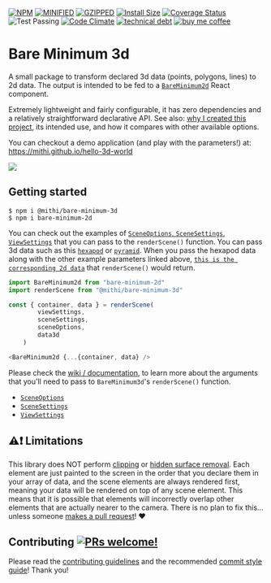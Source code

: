 [![NPM](https://img.shields.io/npm/v/@mithi/bare-minimum-3d.svg)](https://www.npmjs.com/package/@mithi/bare-minimum-3d)
[![MINIFIED](https://img.shields.io/bundlephobia/min/@mithi/bare-minimum-3d?color=%2300BCD4&label=minified)](https://bundlephobia.com/result?p=@mithi/bare-minimum-3d)
[![GZIPPED](https://img.shields.io/bundlephobia/minzip/@mithi/bare-minimum-3d?color=%2300BCD4&label=minified%20%2B%20gzipped)](https://bundlephobia.com/result?p=bare-minimum-3d)
[![Install Size](https://packagephobia.now.sh/badge?p=@mithi/bare-minimum-3d)](https://packagephobia.com/result?p=%40mithi%2Fbare-minimum-3d)
[![Coverage Status](https://coveralls.io/repos/github/mithi/bare-minimum-3d/badge.svg?branch=master)](https://coveralls.io/github/mithi/bare-minimum-3d?branch=master)
![Test Passing](https://github.com/mithi/bare-minimum-3d/workflows/test/badge.svg)
[![Code Climate](https://codeclimate.com/github/mithi/bare-minimum-3d/badges/gpa.svg)](https://codeclimate.com/github/mithi/bare-minimum-3d)
[![technical debt](https://img.shields.io/codeclimate/tech-debt/mithi/bare-minimum-3d)](https://codeclimate.com/github/mithi/bare-minimum-3d/trends/technical_debt)
[![buy me coffee](https://img.shields.io/badge/Buy%20me%20-coffee!-orange.svg?logo=buy-me-a-coffee&color=795548)](https://ko-fi.com/minimithi)

# Bare Minimum 3d

A small package to transform declared 3d data (points, polygons, lines) to 2d data. The output is intended to be fed to a [`BareMinimum2d`](https://github.com/mithi/bare-minimum-2d) React component.

Extremely lightweight and fairly configurable, it has zero dependencies and a relatively straightforward declarative API. See also: [why I created this project](https://github.com/mithi/bare-minimum-3d/wiki/Why-I-created-this-project), its intended use, and how it compares with other available options.

You can checkout a demo application (and play with the parameters!) at: https://mithi.github.io/hello-3d-world

![](https://user-images.githubusercontent.com/1670421/91668232-c04c9c00-eb3d-11ea-8673-c1a525c7bc27.png)

## Getting started

```
$ npm i @mithi/bare-minimum-3d
$ npm i bare-minimum-2d
```

You can check out the examples of [`SceneOptions`, `SceneSettings`, `ViewSettings`](https://github.com/mithi/bare-minimum-3d/blob/master/test/data/input-settings.ts) that you can pass to the `renderScene()` function. You can pass 3d data such as this [`hexapod`](https://github.com/mithi/bare-minimum-3d/blob/master/test/data/input-data-3d.ts) or [`pyramid`](https://github.com/mithi/hello-3d-world/blob/master/src/data/input-3d-pyramid.ts). When you pass the hexapod data along with the other example parameters linked above, [`this is the corresponding 2d data`](https://github.com/mithi/bare-minimum-3d/blob/master/test/data/output-data-2d.ts) that `renderScene()` would return.

```js
import BareMinimum2d from "bare-minimum-2d"
import renderScene from "@mithi/bare-minimum-3d"

const { container, data } = renderScene(
        viewSettings,
        sceneSettings,
        sceneOptions,
        data3d
    )

<BareMinimum2d {...{container, data} />
```

Please check the [wiki / documentation](https://github.com/mithi/bare-minimum-3d/wiki), to learn more about the arguments that you'll need to pass to `BareMinimum3d`'s `renderScene()` function.

- [`SceneOptions`](https://github.com/mithi/bare-minimum-3d/wiki/SceneOptions)
- [`SceneSettings`](https://github.com/mithi/bare-minimum-3d/wiki/SceneSettings)
- [`ViewSettings`](https://github.com/mithi/bare-minimum-3d/wiki/ViewSettings)

## ⚠️❗ Limitations

This library does NOT perform [clipping](https://www.gabrielgambetta.com/computer-graphics-from-scratch/clipping.html) or [hidden surface removal](https://www.gabrielgambetta.com/computer-graphics-from-scratch/hidden-surface-removal.html). Each element are just painted to the screen in the order that you declare them in your array of data, and the scene elements are always rendered first, meaning your data will be rendered on top of any scene element. This means that it is possible that elements will incorrectly overlap other elements that are actually nearer to the camera. There is no plan to fix this... unless someone [makes a pull request](https://github.com/mithi/bare-minimum-3d/issues/20)! :heart: 

## Contributing [![PRs welcome!](https://img.shields.io/badge/PRs-welcome-orange.svg?style=flat)](./CONTRIBUTING.md)

Please read the [contributing guidelines](https://github.com/mithi/hexapod/blob/master/CONTRIBUTING.md) and the recommended [commit style guide](https://github.com/mithi/hexapod/wiki/A-Commit-Style-Guide)! Thank you!

